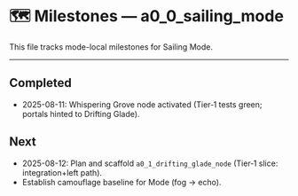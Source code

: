 # 🗺️ Milestones — a0_0_sailing_mode

This file tracks mode-local milestones for Sailing Mode.

---

## Completed

- 2025-08-11: Whispering Grove node activated (Tier‑1 tests green; portals hinted to Drifting Glade).

## Next

- 2025-08-12: Plan and scaffold `a0_1_drifting_glade_node` (Tier‑1 slice: integration+left path).
- Establish camouflage baseline for Mode (fog → echo).
